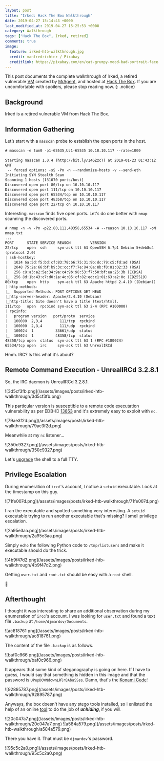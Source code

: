 ```yaml
---
layout: post
title: "Irked: Hack The Box Walkthrough"
date: 2019-04-27 15:14:43 +0000
last_modified_at: 2019-04-27 15:25:53 +0000
category: Walkthrough
tags: ["Hack The Box", Irked, retired]
comments: true
image:
  feature: irked-htb-walkthrough.jpg
  credit: manfredrichter / Pixabay
  creditlink: https://pixabay.com/en/cat-grumpy-mood-bad-portrait-face-1950632/
---
```


This post documents the complete walkthrough of Irked, a retired vulnerable [VM][1] created by [MrAgent][2], and hosted at [Hack The Box][3]. If you are uncomfortable with spoilers, please stop reading now.
{: .notice}

<!--more-->

## Background

Irked is a retired vulnerable VM from Hack The Box.

## Information Gathering

Let’s start with a `masscan` probe to establish the open ports in the host.

```
# masscan -e tun0 -p1-65535,U:1-65535 10.10.10.117 --rate=1000

Starting masscan 1.0.4 (http://bit.ly/14GZzcT) at 2019-01-23 01:43:12 GMT
 -- forced options: -sS -Pn -n --randomize-hosts -v --send-eth
Initiating SYN Stealth Scan
Scanning 1 hosts [131070 ports/host]
Discovered open port 80/tcp on 10.10.10.117                                    
Discovered open port 111/tcp on 10.10.10.117                                   
Discovered open port 65534/tcp on 10.10.10.117                                 
Discovered open port 48358/tcp on 10.10.10.117                                 
Discovered open port 22/tcp on 10.10.10.117
```

Interesting. `masscan` finds five open ports. Let's do one better with `nmap` scanning the discovered ports.

```
# nmap -n -v -Pn -p22,80,111,48358,65534 -A --reason 10.10.10.117 -oN nmap.txt
...
PORT      STATE SERVICE REASON         VERSION
22/tcp    open  ssh     syn-ack ttl 63 OpenSSH 6.7p1 Debian 5+deb8u4 (protocol 2.0)
| ssh-hostkey:
|   1024 6a:5d:f5:bd:cf:83:78:b6:75:31:9b:dc:79:c5:fd:ad (DSA)
|   2048 75:2e:66:bf:b9:3c:cc:f7:7e:84:8a:8b:f0:81:02:33 (RSA)
|   256 c8:a3:a2:5e:34:9a:c4:9b:90:53:f7:50:bf:ea:25:3b (ECDSA)
|_  256 8d:1b:43:c7:d0:1a:4c:05:cf:82:ed:c1:01:63:a2:0c (ED25519)
80/tcp    open  http    syn-ack ttl 63 Apache httpd 2.4.10 ((Debian))
| http-methods:
|_  Supported Methods: POST OPTIONS GET HEAD
|_http-server-header: Apache/2.4.10 (Debian)
|_http-title: Site doesn't have a title (text/html).
111/tcp   open  rpcbind syn-ack ttl 63 2-4 (RPC #100000)
| rpcinfo:
|   program version   port/proto  service
|   100000  2,3,4        111/tcp  rpcbind
|   100000  2,3,4        111/udp  rpcbind
|   100024  1          33661/udp  status
|_  100024  1          48358/tcp  status
48358/tcp open  status  syn-ack ttl 63 1 (RPC #100024)
65534/tcp open  irc     syn-ack ttl 63 UnrealIRCd
```

Hmm. IRC? Is this what it's about?

## Remote Command Execution - UnrealIRCd 3.2.8.1

So, the IRC daemon is UnrealIRCd 3.2.8.1.

<a class="image-popup">
![3d5cf3fb.png](/assets/images/posts/irked-htb-walkthrough/3d5cf3fb.png)
</a>

This particular version is susceptible to a remote code executation vulnerability as per EDB-ID [13853](https://www.exploit-db.com/exploits/13853) and it's extremely easy to exploit with `nc`.

<a class="image-popup">
![79ae3f2d.png](/assets/images/posts/irked-htb-walkthrough/79ae3f2d.png)
</a>

Meanwhile at my `nc` listener...

<a class="image-popup">
![350c9327.png](/assets/images/posts/irked-htb-walkthrough/350c9327.png)
</a>

Let's [upgrade](https://blog.ropnop.com/upgrading-simple-shells-to-fully-interactive-ttys/) the shell to a full TTY.

## Privilege Escalation

During enumeration of `ircd`'s account, I notice a `setuid` executable. Look at the timestamp on this guy.

<a class="image-popup">
![71fe007d.png](/assets/images/posts/irked-htb-walkthrough/71fe007d.png)
</a>

I ran the executable and spotted something very interesting. A `setuid` executable trying to run another executable that's missing? I smell privilege escalation.

<a class="image-popup">
![2a95e3aa.png](/assets/images/posts/irked-htb-walkthrough/2a95e3aa.png)
</a>

Simply `echo` the following Python code to `/tmp/listusers` and make it executable should do the trick.

<a class="image-popup">
![4b9f47d2.png](/assets/images/posts/irked-htb-walkthrough/4b9f47d2.png)
</a>

Getting `user.txt` and `root.txt` should be easy with a `root` shell.

:dancer:

## Afterthought

I thought it was interesting to share an additional observation during my enumeration of `ircd`'s account. I was looking for `user.txt` and found a text file `.backup` at `/home/djmardov/Documents`.

<a class="image-popup">
![ac818761.png](/assets/images/posts/irked-htb-walkthrough/ac818761.png)
</a>

The content of the file `.backup` is as follows.

<a class="image-popup">
![baf0c966.png](/assets/images/posts/irked-htb-walkthrough/baf0c966.png)
</a>

It appears that some kind of steganography is going on here. If I have to guess, I would say that something is hidden in this image and that the password is `UPupDOWNdownLRlrBAbaSSss`. Damn, that's the [Konami Code](https://en.wikipedia.org/wiki/Konami_Code)!

<a class="image-popup">
![92895787.png](/assets/images/posts/irked-htb-walkthrough/92895787.png)
</a>

Anyways, the box doesn't have any stego tools installed, so I enlisted the help of an online [tool](https://futureboy.us/stegano/decinput.html) to do the job of ***unhiding***, if you will.

<a class="image-popup">
![20c047a7.png](/assets/images/posts/irked-htb-walkthrough/20c047a7.png)
</a>

<a class="image-popup">
![a584a579.png](/assets/images/posts/irked-htb-walkthrough/a584a579.png)
</a>

There you have it. That must be `djmardov`'s password.

<a class="image-popup">
![95c5c2a0.png](/assets/images/posts/irked-htb-walkthrough/95c5c2a0.png)
</a>

[1]: https://www.hackthebox.eu/home/machines/profile/163
[2]: https://www.hackthebox.eu/home/users/profile/624
[3]: https://www.hackthebox.eu/
